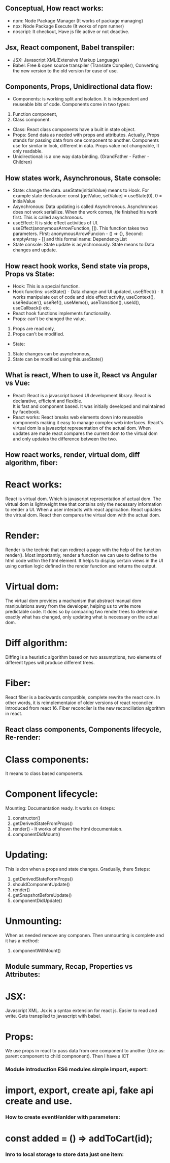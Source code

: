 ## Conceptual, How react works:
* npm: Node Package Manager (It works of package managing)
* npx: Node Package Execute (It works of npm runner)
* noscript: It checkout, Have js file active or not deactive.

## Jsx, React component, Babel transpiler:
* JSX: Javascript XML(Extensive Markup Language)
* Babel: Free & open source transpiler (Translate Compiler), Converting the new version to the old version for ease of use.

## Components, Props, Unidirectional data flow:
* Components: is working split and isolation. It is independent and reuseable bits of code. Components come in two types: 
1. Function component, 
2. Class component.
* Class: React class components have a built in state object.
* Props: Send data as needed with props and attributes. Actually, Props stands for passing data from one component to another. Components use for similar in look, different in data. Props value not changeable, It only readable.
* Unidirectional: is a one way data binding. (GrandFather - Father - Children) 

## How states work, Asynchronous, State console:
* State: change the data. useState(initialValue) means to Hook. For example state declaraion: const [getValue, setValue] = useState(0), 0 = initialValue
* Asynchronous: Data updating is called Asynchronous. Asynchronous does not work seriallize. When the work comes, He finished his work first. This is called asynchronous.
* useEffect: It is side effect activities of UI. useEffect(anonymousArrowFunction, []). This function takes two parameters. FIrst: anonymousArrowFuncion - () => {}, Second: emptyArray - [] and this formal name: DependencyList
* State console: State update is asynchronously. State means to Data changes and update.

## How react hook works, Send state via props, Props vs State:
* Hook: This is a special function. 
* Hook functins: 
useState() - Data change and UI updated, 
useEffect() - It works manipulate out of code and side effect activity, 
useContext(), useReducer(), useRef(), useMemo(), useTransition(), useId(), useCallback() etc.
* React hook functions implements functionality.
* Props: can't be changed the value. 
1. Props are read only, 
2. Props can't be modified.
* State: 
1. State changes can be asynchronous,
2. State can be modified using this.useState()

## What is react, When to use it, React vs Angular vs Vue:
* React: 
React is a javascript based UI development library. 
React is declarative, efficient and flexible.  
It is fast and component based. 
It was initially developed and maintained by facebook.
* React works:
React breaks web elements down into reuseable components making it easy to manage complex web interfaces.
React's virtual dom is a javascript representation of the actual dom. When updates are made react compares the current dom to the virtual dom and only updates the difference between the two. 

## How react works, render, virtual dom, diff algorithm, fiber:
# React works: 
React is virtual dom. Which is javascript representation of actual dom. The virtual dom is lightweight tree that contains only the necessary information to render a UI. When a user interacts with react application. React updates the virtual dom. React then compares the virtual dom with the actual dom. 
# Render: 
Render is the technic that can redirect a page with the help of the function render(). Most importantly, render a function we can use to define to the html code within the html element. It helps to display certain views in the UI using certian logic defined in the render function and returns the output.
# Virtual dom: 
The virtual dom provides a machanism that abstract manual dom manipulations away from the developer, helping us to write more predictable code. It does so by comparing two render trees to determine exactly what has changed, only updating what is necessary on the actual dom. 
# Diff algorithm:
Diffing is a heuristic algorithm based on two assumptions, two elements of different types will produce different trees.
# Fiber:
React fiber is a backwards compatible, complete rewrite the react core. In other words, it is reimplementaion of older versions of react reconciler. Introduced from react 16. Fiber reconciler is the new reconciliation algorithm in react.

## React class components, Components lifecycle, Re-render:
# Class components: 
It means to class based components.
# Component lifecycle:
Mounting: Documantation ready. It works on 4steps: 
1. constructor()
2. getDerivedStateFromProps()
3. render() - It works of shown the html documentaion.
4. componentDidMount()
# Updating: 
This is don when a props and state changes. Gradually, there 5steps: 
1. getDerivedStateFormProps()
2. shouldComponentUpdate()
3. render()
4. getSnapshotBeforeUpdate()
5. componentDidUpdate()
# Unmounting: 
When as needed remove any componen. Then unmounting is complete and it has a method:
1. componentWillMount()

## Module summary, Recap, Properties vs Attributes:
# JSX:
Javascript XML. Jsx is a syntax extension for react js. Easier to read and write. Gets transpiled to javascript with babel. 
# Props: 
We use props in react to pass data from one component to another (Like as: parent component to child compnonent). Then I have a ICT

### Module introduction ES6 modules simple import, export:
#  import, export, create api, fake api create and use.

### How to create eventHanlder with parameters: 
# const added = () => addToCart(id);

### Inro to local storage to store data just one item:
# 